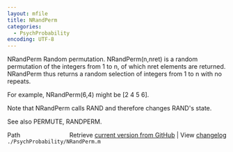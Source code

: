 ```yaml
---
layout: mfile
title: NRandPerm
categories:
  - PsychProbability
encoding: UTF-8
---
```


NRandPerm Random permutation.
   NRandPerm(n,nret) is a random permutation of the integers from 1 to n,
   of which nret elements are returned.
   NRandPerm thus returns a random selection of integers from 1 to n with
   no repeats.

   For example, NRandPerm(6,4) might be [2 4 5 6].

   Note that NRandPerm calls RAND and therefore changes RAND's state.

   See also PERMUTE, RANDPERM.


<div class="code_header" style="text-align:right;">
  <span style="float:left;">Path&nbsp;&nbsp;</span> <span class="counter">Retrieve <a href=
  "https://raw.github.com/Psychtoolbox-3/Psychtoolbox-3/beta/./PsychProbability/NRandPerm.m">current version from GitHub</a> | View <a href=
  "https://github.com/Psychtoolbox-3/Psychtoolbox-3/commits/beta/./PsychProbability/NRandPerm.m">changelog</a></span>
</div>
<div class="code">
  <code>./PsychProbability/NRandPerm.m</code>
</div>

